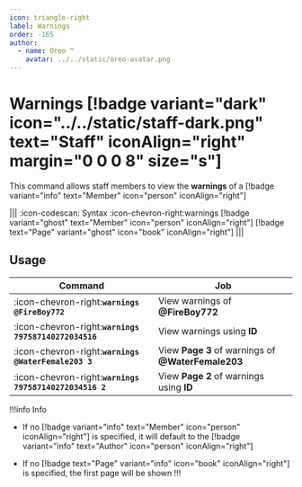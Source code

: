 ```yaml
---
icon: triangle-right
label: Warnings
order: -165
author:
  - name: Oreo ™
    avatar: ../../static/oreo-avatar.png
---
```


# Warnings [!badge variant="dark" icon="../../static/staff-dark.png" text="Staff" iconAlign="right" margin="0 0 0 8" size="s"]

This command allows staff members to view the **warnings** of a [!badge variant="info" text="Member" icon="person" iconAlign="right"]

||| :icon-codescan: Syntax
:icon-chevron-right:warnings [!badge variant="ghost" text="Member" icon="person" iconAlign="right"] [!badge text="Page" variant="ghost" icon="book" iconAlign="right"]
|||

## Usage

| Command                                                 | Job                                                |
| ------------------------------------------------------- | -------------------------------------------------- |
| :icon-chevron-right:**`warnings @FireBoy772`**          | View warnings of **@FireBoy772**                   |
| :icon-chevron-right:**`warnings 797587140272034516`**   | View warnings using **ID**                         |
| :icon-chevron-right:**`warnings @WaterFemale203 3`**    | View **Page 3** of warnings of **@WaterFemale203** |
| :icon-chevron-right:**`warnings 797587140272034516 2`** | View **Page 2** of warnings using **ID**           |

!!!info Info

- If no [!badge variant="info" text="Member" icon="person" iconAlign="right"] is specified, it will default to the [!badge variant="info" text="Author" icon="person" iconAlign="right"]

- If no [!badge text="Page" variant="info" icon="book" iconAlign="right"] is specified, the first page will be shown
  !!!
